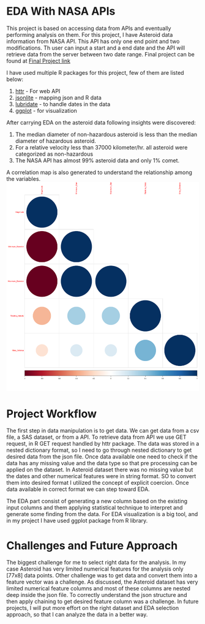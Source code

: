 # EDA With NASA APIs

This project is based on accessing data from APIs and eventually performing analysis on them. For this project, I have Asteroid data information from  NASA API.
This API has only one end point and two modifications. Th user can input a start and a end date and the API will retrieve data from the server between two date range.
Final project can be found at [Final Project link](https://sbgadhwala.github.io/ST558_Project2/)

I have used multiple R packages for this project, few of them are listed below:
1. [httr](https://httr.r-lib.org/) -  For web API
2. [jsonlite](https://cran.r-project.org/web/packages/jsonlite/vignettes/json-aaquickstart.html) - mapping json and R data
3. [lubridate](https://lubridate.tidyverse.org/) - to handle dates in the data 
4. [ggplot](https://ggplot2.tidyverse.org/) - for visualization

After carrying EDA on the asteroid data following insights were discovered:
1. The median diameter of non-hazardous asteroid is less than the median diameter of hazardous asteroid.
2. For a relative velocity less than 37000 kilometer/hr. all asteroid were categorized as non-hazardous
3. The NASA API has almost 99% asteroid data and only 1% comet.

A correlation map is also generated to understand the relationship among the variables.
<img
  src="/docs/assets/resized.png"
  style="display: inline-block; margin: 0 auto; max-width: auto">

# Project Workflow
The first step in data manipulation is to get data. We can get data from a csv file, a SAS dataset, or from a API. To retrieve data from API we use GET request, in R GET request handled by httr package. The data was stored in a nested dictionary format, so I need to go through nested dictionary to get desired data from the json file. Once data available one need to check if the data has any missing value and the data type so that pre processing can be applied on the dataset. In Asteroid dataset there was no missing value but the dates and other numerical features were in string format. SO to convert them into desired format I utilized the concept of explicit coercion. Once data available in correct format we can step toward EDA.

The EDA part consist of generating a new column based on the existing input columns and them applying statistical technique to interpret and generate some finding from the data. For EDA visualization is a big tool, and in my project I have used ggplot package from R library.

# Challenges and Future Approach
The biggest challenge for me to select right data for the analysis. In my case Asteroid has very limited numerical features for the analysis only [77x8] data points. Other challenge was to get data and convert them into a feature vector was a challenge. As discussed, the Asteroid dataset has very limited numerical feature columns and most of these columns are nested deep inside the json file. To correctly understand the json structure and then apply chaining to get desired feature column was a challenge. 
In future projects, I will put more effort on the right dataset and EDA selection approach, so that I can analyze the data in a better way.

